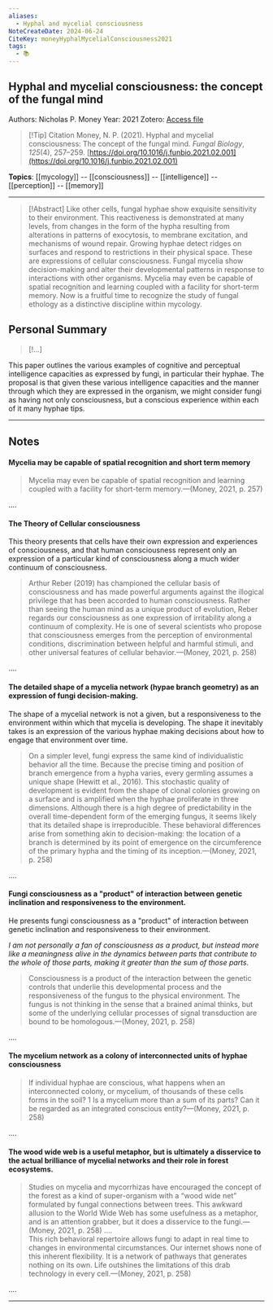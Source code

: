 ```yaml
---
aliases:
  - Hyphal and mycelial consciousness
NoteCreateDate: 2024-06-24
CiteKey: moneyHyphalMycelialConsciousness2021
tags:
  - 📚
---
```


## Hyphal and mycelial consciousness: the concept of the fungal mind
Authors: Nicholas P. Money
Year: 2021
Zotero: [Access file](zotero://select/items/@moneyHyphalMycelialConsciousness2021)

>[!Tip] Citation
> Money, N. P. (2021). Hyphal and mycelial consciousness: The concept of the fungal mind. _Fungal Biology_, _125_(4), 257–259. [https://doi.org/10.1016/j.funbio.2021.02.001](https://doi.org/10.1016/j.funbio.2021.02.001)

**Topics**: [[mycology]] -- [[consciousness]] -- [[intelligence]] -- [[perception]] -- [[memory]]

*****

>[!Abstract]
> Like other cells, fungal hyphae show exquisite sensitivity to their environment. This reactiveness is demonstrated at many levels, from changes in the form of the hypha resulting from alterations in patterns of exocytosis, to membrane excitation, and mechanisms of wound repair. Growing hyphae detect ridges on surfaces and respond to restrictions in their physical space. These are expressions of cellular consciousness. Fungal mycelia show decision-making and alter their developmental patterns in response to interactions with other organisms. Mycelia may even be capable of spatial recognition and learning coupled with a facility for short-term memory. Now is a fruitful time to recognize the study of fungal ethology as a distinctive discipline within mycology.

## Personal Summary

>[!...]
> 
This paper outlines the various examples of cognitive and perceptual intelligence capacities as expressed by fungi, in particular their hyphae. The proposal is that given these various intelligence capacities and the manner through which they are expressed in the organism, we might consider fungi as having not only consciousness, but a conscious experience within each of it many hyphae tips.  
>

***

## Notes

#### Mycelia may be capable of spatial recognition and short term memory


> Mycelia may even be capable of spatial recognition and learning coupled with a facility for short-term memory.—(Money, 2021, p. 257)

  
....  
#### The Theory of Cellular consciousness

This theory presents that cells have their own expression and experiences of consciousness, and that human consciousness represent only an expression of a particular kind of consciousness along a much wider continuum of consciousness. 

> Arthur Reber (2019) has championed the cellular basis of consciousness and has made powerful arguments against the illogical privilege that has been accorded to human consciousness. Rather than seeing the human mind as a unique product of evolution, Reber regards our consciousness as one expression of irritability along a continuum of complexity. He is one of several scientists who propose that consciousness emerges from the perception of environmental conditions, discrimination between helpful and harmful stimuli, and other universal features of cellular behavior.—(Money, 2021, p. 258)

  
....  
#### The detailed shape of a mycelia network (hypae branch geometry) as an expression of fungi decision-making.

The shape of a mycelial network is not a given, but a responsiveness to the environment within which that mycelia is developing. The shape it inevitably takes is an expression of the various hyphae making decisions about how to engage that environment over time.

> On a simpler level, fungi express the same kind of individualistic behavior all the time. Because the precise timing and position of branch emergence from a hypha varies, every germling assumes a unique shape (Hewitt et al., 2016). This stochastic quality of development is evident from the shape of clonal colonies growing on a surface and is amplified when the hyphae proliferate in three dimensions. Although there is a high degree of predictability in the overall time-dependent form of the emerging fungus, it seems likely that its detailed shape is irreproducible. These behavioral differences arise from something akin to decision-making: the location of a branch is determined by its point of emergence on the circumference of the primary hypha and the timing of its inception.—(Money, 2021, p. 258)

  
....  

#### Fungi consciousness as a "product" of interaction between genetic inclination and responsiveness to the environment.  

He presents fungi consciousness as a "product" of interaction between genetic inclination and responsiveness to their environment.  
  
*I am not personally a fan of consciousness as a product, but instead more like a meaningness alive in the dynamics between parts that contribute to the whole of those parts, making it greater than the sum of those parts.*

> Consciousness is a product of the interaction between the genetic controls that underlie this developmental process and the responsiveness of the fungus to the physical environment. The fungus is not thinking in the sense that a brained animal thinks, but some of the underlying cellular processes of signal transduction are bound to be homologous.—(Money, 2021, p. 258)

  
....  

#### The mycelium network as a colony of interconnected units of hyphae consciousness

> If individual hyphae are conscious, what happens when an interconnected colony, or mycelium, of thousands of these cells forms in the soil? 1 Is a mycelium more than a sum of its parts? Can it be regarded as an integrated conscious entity?—(Money, 2021, p. 258)

  
....  
#### The wood wide web is a useful metaphor, but is ultimately a disservice to the actual brilliance of mycelial networks and their role in forest ecosystems.

> Studies on mycelia and mycorrhizas have encouraged the concept of the forest as a kind of super-organism with a “wood wide net” formulated by fungal connections between trees. This awkward allusion to the World Wide Web has some usefulness as a metaphor, and is an attention grabber, but it does a disservice to the fungi.—(Money, 2021, p. 258)
....  
> This rich behavioral repertoire allows fungi to adapt in real time to changes in environmental circumstances. Our internet shows none of this inherent flexibility. It is a network of pathways that generates nothing on its own. Life outshines the limitations of this drab technology in every cell.—(Money, 2021, p. 258)

  
....

***

